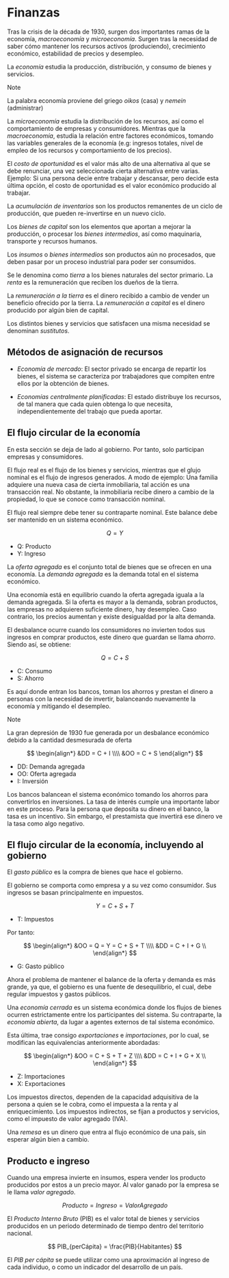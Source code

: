 # Finanzas

Tras la crisis de la década de 1930, surgen dos importantes ramas de la economía, _macroeconomía_ y _microeconomía_.
Surgen tras la necesidad de saber cómo mantener los recursos activos (produciendo), crecimiento económico, estabilidad de precios y desempleo.

La _economía_ estudia la producción, distribución, y consumo de bienes y servicios.

>[!Note]
>La palabra economía proviene del griego _oikos_ (casa) y _nemein_ (administrar)

La _microeconomía_ estudia la distribución de los recursos, así como el comportamiento de empresas y consumidores.
Mientras que la _macroeconomía_, estudia la relación entre factores económicos, tomando las variables generales de la economía (e.g: ingresos totales, nivel de empleo de los recursos y comportamiento de los precios).

El _costo de oportunidad_ es el valor más alto de una alternativa al que se debe renunciar, una vez seleccionada cierta alternativa entre varias.
Ejemplo: Si una persona decie entre trabajar y descansar, pero decide esta última opción, el costo de oportunidad es el valor económico producido al trabajar.

La _acumulación de inventarios_ son los productos remanentes de un ciclo de producción, que pueden re-invertirse en un nuevo ciclo.

Los _bienes de capital_ son los elementos que aportan a mejorar la producción, o procesar los _bienes intermedios_, así como maquinaria, transporte y recursos humanos.

Los _insumos_ o _bienes intermedios_ son productos aún no procesados, que deben pasar por un proceso industrial para poder ser consumidos.

Se le denomina como _tierra_ a los bienes naturales del sector primario. La _renta_ es la remuneración que reciben los dueños de la tierra.

La _remuneración a la tierra_ es el dinero recibido a cambio de vender un beneficio ofrecido por la tierra.
La _remuneración a capital_ es el dinero producido por algún bien de capital.

Los distintos bienes y servicios que satisfacen una misma necesidad se denominan _sustitutos_.


## Métodos de asignación de recursos

- _Economía de mercado_: El sector privado se encarga de repartir los bienes, el sistema se caracteriza por trabajadores que compiten entre ellos por la obtención de bienes.

- _Economías centralmente planificadas_: El estado distribuye los recursos, de tal manera que cada quien obtenga lo que necesita, independientemente del trabajo que pueda aportar.



## El flujo circular de la economía

En esta sección se deja de lado al gobierno. Por tanto, solo participan empresas y consumidores.

El flujo real es el flujo de los bienes y servicios, mientras que el glujo nominal es el flujo de ingresos generados.
A modo de ejemplo: Una familia adquiere una nueva casa de cierta inmobiliaria, tal acción es una transacción real. No obstante, la inmobiliaria recibe dinero a cambio de la propiedad, lo que se conoce como transacción nominal.

El flujo real siempre debe tener su contraparte nominal. Este balance debe ser mantenido en un sistema económico.

$$
  Q = Y
$$

- Q: Producto
- Y: Ingreso

La _oferta agregada_ es el conjunto total de bienes que se ofrecen en una economía.
La _demanda agregada_ es la demanda total en el sistema económico.

Una economía está en equilibrio cuando la oferta agregada iguala a la demanda agregada. Si la oferta es mayor a la demanda, sobran productos, las empresas no adquieren suficiente dinero, hay desempleo. Caso contrario, los precios aumentan y existe desigualdad por la alta demanda.

El desbalance ocurre cuando los consumidores no invierten todos sus ingresos en comprar productos, este dinero que guardan se llama _ahorro_.
Siendo así, se obtiene:

$$
  Q = C + S
$$

- C: Consumo
- S: Ahorro

Es aquí donde entran los bancos, toman los ahorros y prestan el dinero a personas con la necesidad de invertir, balanceando nuevamente la economía y mitigando el desempleo. 

>[!Note]
>La gran depresión de 1930 fue generada por un desbalance económico debido a la cantidad desmesurada de oferta

$$
\begin{align*}
  &DD = C + I \\\\
  &OO = C + S
\end{align*}
$$

- DD: Demanda agregada
- OO: Oferta agregada
- I: Inversión

Los bancos balancean el sistema económico tomando los ahorros para convertirlos en inversiones. La tasa de interés cumple una importante labor en este proceso.
Para la persona que deposita su dinero en el banco, la tasa es un incentivo. Sin embargo, el prestamista que invertirá ese dinero ve la tasa como algo negativo.


## El flujo circular de la economía, incluyendo al gobierno

El _gasto público_ es la compra de bienes que hace el gobierno.

El gobierno se comporta como empresa y a su vez como consumidor. Sus ingresos se basan principalmente en impuestos.

$$
  Y = C + S + T
$$

- T: Impuestos

Por tanto:

$$
\begin{align*}
  &OO = Q = Y = C + S + T \\\\
  &DD = C + I + G \\
\end{align*}
$$

- G: Gasto público

Ahora el problema de mantener el balance de la oferta y demanda es más grande, ya que, el gobierno es una fuente de desequilibrio, el cual, debe regular impuestos y gastos públicos.


Una _economía cerrada_ es un sistema económica donde los flujos de bienes ocurren estrictamente entre los participantes del sistema.
Su contraparte, la _economía abierta_, da lugar a agentes externos de tal sistema económico.

Esta última, trae consigo _exportaciones_ e _importaciones_, por lo cual, se modifican las equivalencias anteriormente abordadas:

$$
\begin{align*}
  &OO = C + S + T + Z \\\\
  &DD = C + I + G + X \\
\end{align*}
$$

- Z: Importaciones
- X: Exportaciones

Los impuestos directos, dependen de la capacidad adquisitiva de la persona a quien se le cobra, como el impuesta a la renta y al enriquecimiento.
Los impuestos indirectos, se fijan a productos y servicios, como el impuesto de valor agregado (IVA).

Una _remesa_ es un dinero que entra al flujo económico de una país, sin esperar algún bien a cambio.


## Producto e ingreso

Cuando una empresa invierte en insumos, espera vender los producto producidos por estos a un precio mayor. Al valor ganado por la empresa se le llama _valor agregado_.

$$
  Producto = Ingreso = ValorAgregado
$$

El _Producto Interno Bruto_ (PIB) es el valor total de bienes y servicios producidos en un periodo determinado de tiempo dentro del territorio nacional.

$$
  PIB_{perCápita} = \frac{PIB}{Habitantes}
$$

El _PIB per cápita_ se puede utilizar como una aproximación al ingreso de cada individuo, o como un indicador del desarrollo de un país.










